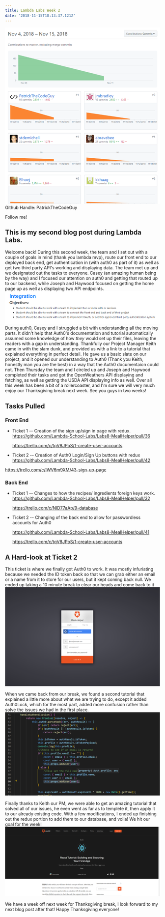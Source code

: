 ```yaml
---
title: Lambda Labs Week 2
date: '2018-11-15T18:13:37.121Z'
---
```


![Lambda Metrics](./week2chart.png)
Github Handle: PatrickTheCodeGuy

Follow me!

## This is my second blog post during Lambda Labs.

Welcome back! During this second week, the team and I set out with a couple of goals in mind (thank you lambda mvp), route our front end to our deployed back end, get authentication in (with auth0 as part of it) as well as get two third party API's working and displaying data. The team met up and we designated out the tasks to everyone. Casey (an amazing human being by the way) and I focused our attention on auth0 and getting that routed up to our backend, while Joseph and Haywood focused on getting the home page up as well as displaying two API endpoints.
![Week 2 Goals](./week2goals.png)
During auth0, Casey and I struggled a bit with understanding all the moving parts. It didn't help that Auth0's documentation and tutorial automatically assumed some knowledge of how _they_ would set up their files, leaving the readers with a gap in understanding. Thankfully our Project Manager Keith came in with the slam dunk, and provided us with a link to a tutorial that explained everything in perfect detail. He gave us a basic slate on our project, and it opened our understanding to Auth0 (Thank you Keith, honestly man you are the best) in a way that the Auth0 documentaion could not.
Then Thursday the team and I circled up and Joseph and Haywood completed their tasks and got the OpenWeathers API displaying and fetching, as well as getting the USDA API displaying info as well. Over all this week has been a bit of a rollercoaster, and I'm sure we will very much enjoy our Thanksgiving break next week. See you guys in two weeks!

## Tasks Pulled

### Front End

- Ticket 1
  -- Creation of the sign up/sign in page with redux.
  https://github.com/Lambda-School-Labs/Labs8-MealHelper/pull/36

  https://trello.com/c/tqV8JPoS/1-create-user-accounts.

- Ticket 2
  -- Creation of Auth0 Login/Sign Up buttons with redux
  https://github.com/Lambda-School-Labs/Labs8-MealHelper/pull/42

https://trello.com/c/IWV6m9XM/43-sign-up-page

### Back End

- Ticket 1
  -- Changes to how the recipes/ ingredients foreign keys work.
  https://github.com/Lambda-School-Labs/Labs8-MealHelper/pull/32

  https://trello.com/c/NID77aAp/9-database

- Ticket 2
  -- Changing of the back end to allow for passwordless accounts for Auth0

  https://github.com/Lambda-School-Labs/Labs8-MealHelper/pull/41

  https://trello.com/c/tqV8JPoS/1-create-user-accounts

## A Hard-look at Ticket 2

This ticket is where we finally got Auth0 to work. It was mostly infuriating because we needed the ID token back so that we can grab either an email or a name from it to store for our users, but it kept coming back null. We ended up taking a 10 minute break to clear our heads and come back to it
![Week 2 Auth](./week2auth.png)

When we came back from our break, we found a second tutorial that explained a little more about what we are trying to do, except it added Auth0Lock, which for the most part, added more confusion rather than solve the issues we had in the first place.
![Week 2 Code](./week2code.png)

Finally thanks to Keith our PM, we were able to get an amazing tutorial that solved all of our issues, he even went as far as to templete it, then apply it to our already existing code. With a few modifications, I ended up finishing out the redux portion to add them to our database, and voila! We hit our goal for the week!
![Tutorial](./week2tut.png)

We have a week off next week for Thanksgiving break, I look forward to my next blog post after that! Happy Thanksgiving everyone!
